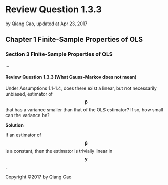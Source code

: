 # Review Question 1.3.3

by Qiang Gao, updated at Apr 23, 2017

## Chapter 1 Finite-Sample Properties of OLS

### Section 3 Finite-Sample Properties of OLS

...

#### Review Question 1.3.3 \(What Gauss-Markov does not mean\)

Under Assumptions 1.1–1.4, does there exist a linear, but not necessarily unbiased, estimator of $$\boldsymbol{\beta}$$ that has a variance smaller than that of the OLS estimator? If so, how small can the variance be?

**Solution**

If an estimator of $$\boldsymbol{\beta}$$ is a constant, then the estimator is trivially linear in $$\mathbf{y}$$.

Copyright ©2017 by Qiang Gao


